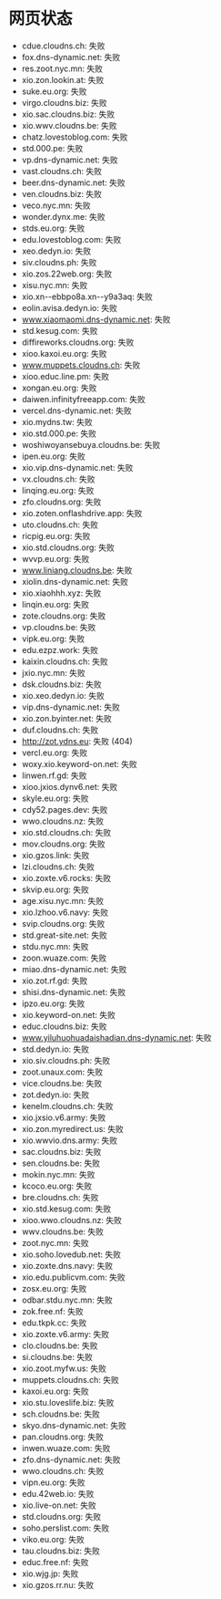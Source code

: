 # 网页状态
- cdue.cloudns.ch: 失败
- fox.dns-dynamic.net: 失败
- res.zoot.nyc.mn: 失败
- xio.zon.lookin.at: 失败
- suke.eu.org: 失败
- virgo.cloudns.biz: 失败
- xio.sac.cloudns.biz: 失败
- xio.wwv.cloudns.be: 失败
- chatz.lovestoblog.com: 失败
- std.000.pe: 失败
- vp.dns-dynamic.net: 失败
- vast.cloudns.ch: 失败
- beer.dns-dynamic.net: 失败
- ven.cloudns.biz: 失败
- veco.nyc.mn: 失败
- wonder.dynx.me: 失败
- stds.eu.org: 失败
- edu.lovestoblog.com: 失败
- xeo.dedyn.io: 失败
- siv.cloudns.ph: 失败
- xio.zos.22web.org: 失败
- xisu.nyc.mn: 失败
- xio.xn--ebbpo8a.xn--y9a3aq: 失败
- eolin.avisa.dedyn.io: 失败
- www.xiaomaomi.dns-dynamic.net: 失败
- std.kesug.com: 失败
- diffireworks.cloudns.org: 失败
- xioo.kaxoi.eu.org: 失败
- www.muppets.cloudns.ch: 失败
- xioo.educ.line.pm: 失败
- xongan.eu.org: 失败
- daiwen.infinityfreeapp.com: 失败
- vercel.dns-dynamic.net: 失败
- xio.mydns.tw: 失败
- xio.std.000.pe: 失败
- woshiwoyansebuya.cloudns.be: 失败
- ipen.eu.org: 失败
- xio.vip.dns-dynamic.net: 失败
- vx.cloudns.ch: 失败
- linqing.eu.org: 失败
- zfo.cloudns.org: 失败
- xio.zoten.onflashdrive.app: 失败
- uto.cloudns.ch: 失败
- ricpig.eu.org: 失败
- xio.std.cloudns.org: 失败
- wvvp.eu.org: 失败
- www.liniang.cloudns.be: 失败
- xiolin.dns-dynamic.net: 失败
- xio.xiaohhh.xyz: 失败
- linqin.eu.org: 失败
- zote.cloudns.org: 失败
- vp.cloudns.be: 失败
- vipk.eu.org: 失败
- edu.ezpz.work: 失败
- kaixin.cloudns.ch: 失败
- jxio.nyc.mn: 失败
- dsk.cloudns.biz: 失败
- xio.xeo.dedyn.io: 失败
- vip.dns-dynamic.net: 失败
- xio.zon.byinter.net: 失败
- duf.cloudns.ch: 失败
- http://zot.ydns.eu: 失败 (404)
- vercl.eu.org: 失败
- woxy.xio.keyword-on.net: 失败
- linwen.rf.gd: 失败
- xioo.jxios.dynv6.net: 失败
- skyle.eu.org: 失败
- cdy52.pages.dev: 失败
- wwo.cloudns.nz: 失败
- xio.std.cloudns.ch: 失败
- mov.cloudns.org: 失败
- xio.gzos.link: 失败
- lzi.cloudns.ch: 失败
- xio.zoxte.v6.rocks: 失败
- skvip.eu.org: 失败
- age.xisu.nyc.mn: 失败
- xio.lzhoo.v6.navy: 失败
- svip.cloudns.org: 失败
- std.great-site.net: 失败
- stdu.nyc.mn: 失败
- zoon.wuaze.com: 失败
- miao.dns-dynamic.net: 失败
- xio.zot.rf.gd: 失败
- shisi.dns-dynamic.net: 失败
- ipzo.eu.org: 失败
- xio.keyword-on.net: 失败
- educ.cloudns.biz: 失败
- www.yiluhuohuadaishadian.dns-dynamic.net: 失败
- std.dedyn.io: 失败
- xio.siv.cloudns.ph: 失败
- zoot.unaux.com: 失败
- vice.cloudns.be: 失败
- zot.dedyn.io: 失败
- kenelm.cloudns.ch: 失败
- xio.jxsio.v6.army: 失败
- xio.zon.myredirect.us: 失败
- xio.wwvio.dns.army: 失败
- sac.cloudns.biz: 失败
- sen.cloudns.be: 失败
- mokin.nyc.mn: 失败
- kcoco.eu.org: 失败
- bre.cloudns.ch: 失败
- xio.std.kesug.com: 失败
- xioo.wwo.cloudns.nz: 失败
- wwv.cloudns.be: 失败
- zoot.nyc.mn: 失败
- xio.soho.lovedub.net: 失败
- xio.zoxte.dns.navy: 失败
- xio.edu.publicvm.com: 失败
- zosx.eu.org: 失败
- odbar.stdu.nyc.mn: 失败
- zok.free.nf: 失败
- edu.tkpk.cc: 失败
- xio.zoxte.v6.army: 失败
- clo.cloudns.be: 失败
- si.cloudns.be: 失败
- xio.zoot.myfw.us: 失败
- muppets.cloudns.ch: 失败
- kaxoi.eu.org: 失败
- xio.stu.loveslife.biz: 失败
- sch.cloudns.be: 失败
- skyo.dns-dynamic.net: 失败
- pan.cloudns.org: 失败
- inwen.wuaze.com: 失败
- zfo.dns-dynamic.net: 失败
- wwo.cloudns.ch: 失败
- vipn.eu.org: 失败
- edu.42web.io: 失败
- xio.live-on.net: 失败
- std.cloudns.org: 失败
- soho.perslist.com: 失败
- viko.eu.org: 失败
- tau.cloudns.biz: 失败
- educ.free.nf: 失败
- xio.wjg.jp: 失败
- xio.gzos.rr.nu: 失败
